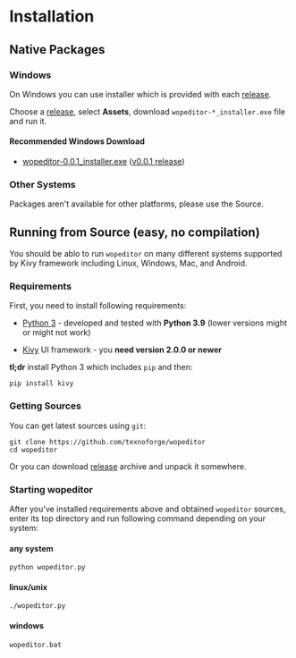 # Installation

## Native Packages

### Windows

On Windows you can use installer which is provided with each [release][releases].

Choose a [release][releases], select **Assets**, download `wopeditor-*_installer.exe` file and run it.

#### Recommended Windows Download

* [wopeditor-0.0.1_installer.exe](https://github.com/texnoforge/wopeditor/releases/download/v0.0.1/wopeditor-0.0.1_installer.exe)
  ([v0.0.1 release][v0.0.1])

### Other Systems

Packages aren't available for other platforms, please use the Source.


## Running from Source (easy, no compilation)

You should be ablo to run `wopeditor` on many different systems supported by
Kivy framework including Linux, Windows, Mac, and Android.

### Requirements

First, you need to install following requirements:

* [Python 3](https://www.python.org/downloads/) - developed and tested with
  **Python 3.9** (lower versions might or might not work)

* [Kivy](https://kivy.org/doc/stable/gettingstarted/installation.html)
  UI framework - you **need version 2.0.0 or newer**

**tl;dr** install Python 3 which includes `pip` and then:

```
pip install kivy
```

### Getting Sources

You can get latest sources using `git`:

```
git clone https://github.com/texnoforge/wopeditor
cd wopeditor
```

Or you can download [release](https://github.com/texnoforge/wopeditor/releases)
archive and unpack it somewhere.


### Starting wopeditor

After you've installed requirements above and obtained `wopeditor` sources, enter its top directory and run following command depending on your system:


#### any system

```
python wopeditor.py
```

#### linux/unix

```
./wopeditor.py
```

#### windows

```
wopeditor.bat
```


[releases]: https://github.com/texnoforge/wopeditor/releases
[v0.0.1]: https://github.com/texnoforge/wopeditor/releases/tag/v0.0.1
